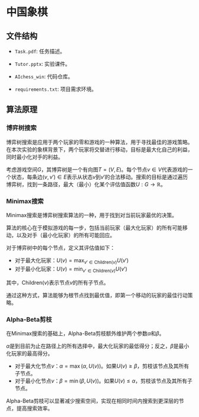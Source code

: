 # 中国象棋

## 文件结构

* `Task.pdf`: 任务描述。

* `Tutor.pptx`: 实验课件。

* `AIchess_win`: 代码仓库。

* `requirements.txt`: 项目需求环境。

## 算法原理

### 博弈树搜索

博弈树搜索是应用于两个玩家的零和游戏的一种算法，用于寻找最佳的游戏策略。在本次实验的象棋背景下，两个玩家将交替进行移动，目标是最大化自己的利益，同时最小化对手的利益。

考虑游戏空间$G$，其博弈树是一个有向图$T = (V, E)$。每个节点$v \in V$代表游戏的一个状态，每条边$(v, v') \in E$表示从状态$v$到$v'$的合法移动。搜索的目标是通过遍历博弈树，找到一条路径，最大（最小）化某个评估值函数$U: G \rightarrow \mathbb{R}$​。

### Minimax搜索

Minimax搜索是博弈树搜索算法的一种，用于找到对当前玩家最优的决策。

算法的核心在于模拟游戏的每一步，包括当前玩家（最大化玩家）的所有可能移动，以及对手（最小化玩家）的所有可能回应。

对于博弈树中的每个节点，定义其评估值如下：

- 对于最大化玩家：$U(v) = \max_{v' \in \text{Children}(v)} U(v')$
- 对于最小化玩家：$U(v) = \min_{v' \in \text{Children}(v)} U(v')$

其中，$\text{Children}(v)$表示节点$v$​的所有子节点。

通过这种方式，算法能够为根节点找到最优值，即第一个移动的玩家的最佳行动策略。

### Alpha-Beta剪枝

在Minimax搜索的基础上，Alpha-Beta剪枝额外维护两个参数$\alpha$和$\beta$。

$\alpha$是到目前为止在路径上的所有选择中，最大化玩家的最低得分；反之，$\beta$是最小化玩家的最高得分。

- 对于最大化节点$v$：$\alpha = \max(\alpha, U(v))$。如果$U(v) \geq \beta$，剪枝该节点及其所有子节点。
- 对于最小化节点$v$：$\beta = \min(\beta, U(v))$。如果$U(v) \leq \alpha$，剪枝该节点及其所有子节点。

Alpha-Beta剪枝可以显著减少搜索空间，实现在相同时间内搜索到更深层的节点，提高搜索效率。